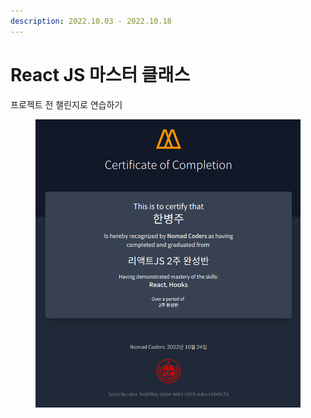 ```yaml
---
description: 2022.10.03 - 2022.10.18
---
```


# React JS 마스터 클래스

프로젝트 전 챌린지로 연습하기

<figure><img src="../../../.gitbook/assets/image (29) (2).png" alt=""><figcaption></figcaption></figure>

